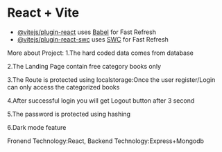 # React + Vite
- [@vitejs/plugin-react](https://github.com/vitejs/vite-plugin-react/blob/main/packages/plugin-react/README.md) uses [Babel](https://babeljs.io/) for Fast Refresh
- [@vitejs/plugin-react-swc](https://github.com/vitejs/vite-plugin-react-swc) uses [SWC](https://swc.rs/) for Fast Refresh

More about Project:
1.The hard coded data comes from database

2.The Landing Page contain free category books only

3.The Route is protected using localstorage:Once the user register/Login can only access the categorized books

4.After successful login you will get Logout button after 3 second

5.The password is protected using hashing

6.Dark mode feature

Fronend Technology:React,
Backend Technology:Express+Mongodb
